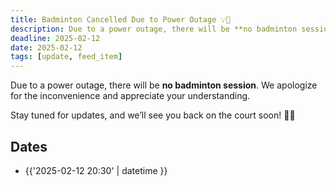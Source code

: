 ```yaml
---
title: Badminton Cancelled Due to Power Outage 💡🚨
description: Due to a power outage, there will be **no badminton session tonight. We apologize for the inconvenience and appreciate your understanding.  
deadline: 2025-02-12
date: 2025-02-12
tags: [update, feed_item]
---
```


Due to a power outage, there will be **no badminton session**. We apologize for the inconvenience and appreciate your understanding.  

Stay tuned for updates, and we’ll see you back on the court soon! 🏸💡

## Dates

- {{'2025-02-12 20:30' | datetime }}
